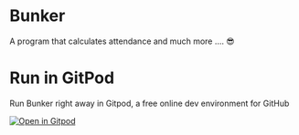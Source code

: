 # Bunker
A program that calculates attendance and much more .... 😎
# Run in GitPod
Run Bunker right away in Gitpod, a free online dev environment for GitHub 

[![Open in Gitpod](https://gitpod.io/button/open-in-gitpod.svg)](https://gitpod.io/#https://github.com/Maverick-2000/Bunker/blob/master/bunker.py)
